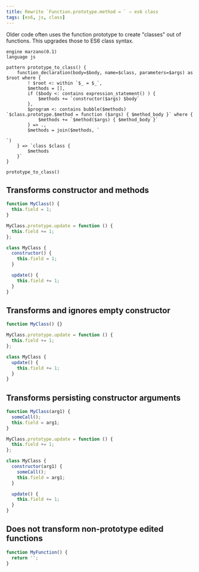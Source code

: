```yaml
---
title: Rewrite `Function.prototype.method = ` ⇒ es6 class
tags: [es6, js, class]
---
```


Older code often uses the function prototype to create "classes" out of functions. This upgrades those to ES6 class syntax.


```grit
engine marzano(0.1)
language js

pattern prototype_to_class() {
    function_declaration(body=$body, name=$class, parameters=$args) as $root where {
        ! $root <: within `$_ = $_`,
        $methods = [],
        if ($body <: contains expression_statement() ) {
            $methods += `constructor($args) $body`
        },
        $program <: contains bubble($methods) `$class.prototype.$method = function ($args) { $method_body }` where {
            $methods += `$method($args) { $method_body }`
        } => .,
        $methods = join($methods, `

`)
    } => `class $class {
        $methods
    }`
}

prototype_to_class()
```

## Transforms constructor and methods

```javascript
function MyClass() {
  this.field = 1;
}

MyClass.prototype.update = function () {
  this.field += 1;
};
```

```javascript
class MyClass {
  constructor() {
    this.field = 1;
  }

  update() {
    this.field += 1;
  }
}
```

## Transforms and ignores empty constructor

```javascript
function MyClass() {}

MyClass.prototype.update = function () {
  this.field += 1;
};
```

```javascript
class MyClass {
  update() {
    this.field += 1;
  }
}
```

## Transforms persisting constructor arguments

```javascript
function MyClass(arg1) {
  someCall();
  this.field = arg1;
}

MyClass.prototype.update = function () {
  this.field += 1;
};
```

```javascript
class MyClass {
  constructor(arg1) {
    someCall();
    this.field = arg1;
  }

  update() {
    this.field += 1;
  }
}
```

## Does not transform non-prototype edited functions

```javascript
function MyFunction() {
  return '';
}
```

